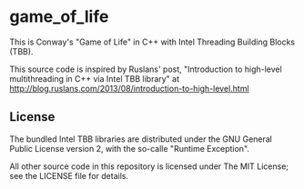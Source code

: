# game_of_life

This is Conway's "Game of Life" in C++ with Intel Threading Building Blocks (TBB).

This source code is inspired by Ruslans' post, "Introduction to high-level multithreading in C++ via Intel TBB library" at http://blog.ruslans.com/2013/08/introduction-to-high-level.html

## License

The bundled Intel TBB libraries are distributed under the GNU General Public License version 2, with the so-calle "Runtime Exception".

All other source code in this repository is licensed under The MIT License; see the LICENSE file for details.
